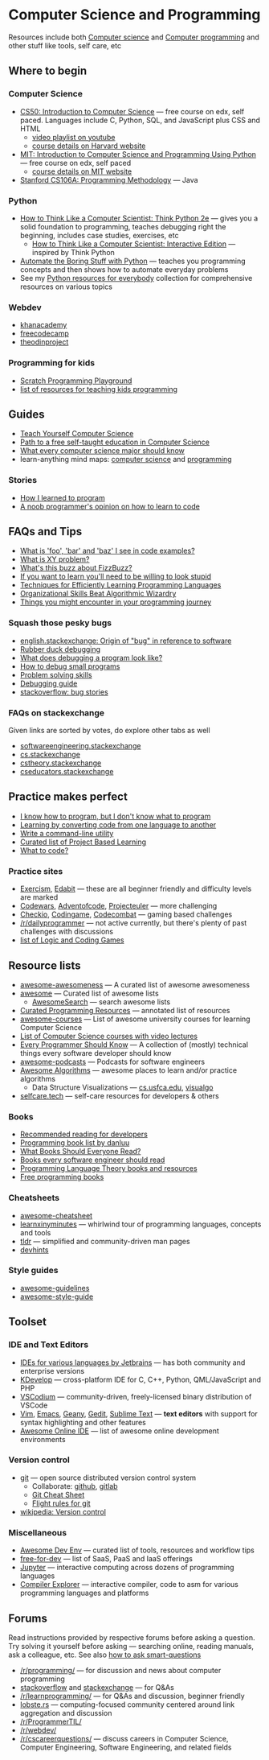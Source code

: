 # Computer Science and Programming

Resources include both [Computer science](https://en.wikipedia.org/wiki/Computer_science) and [Computer programming](https://en.wikipedia.org/wiki/Computer_programming) and other stuff like tools, self care, etc

## Where to begin

### Computer Science

* [CS50: Introduction to Computer Science](https://www.edx.org/course/cs50s-introduction-to-computer-science) — free course on edx, self paced. Languages include C, Python, SQL, and JavaScript plus CSS and HTML
    * [video playlist on youtube](https://www.youtube.com/playlist?list=PLhQjrBD2T381L3iZyDTxRwOBuUt6m1FnW)
    * [course details on Harvard website](https://cs50.harvard.edu/)
* [MIT: Introduction to Computer Science and Programming Using Python](https://www.edx.org/course/introduction-to-computer-science-and-programming-7) — free course on edx, self paced
    * [course details on MIT website](https://ocw.mit.edu/courses/electrical-engineering-and-computer-science/6-0001-introduction-to-computer-science-and-programming-in-python-fall-2016/)
* [Stanford CS106A: Programming Methodology](https://see.stanford.edu/Course/CS106A) — Java

### Python

* [How to Think Like a Computer Scientist: Think Python 2e](https://greenteapress.com/wp/think-python-2e/) — gives you a solid foundation to programming, teaches debugging right the beginning, includes case studies, exercises, etc
    * [How to Think Like a Computer Scientist: Interactive Edition](https://runestone.academy/runestone/static/thinkcspy/index.html) — inspired by Think Python
* [Automate the Boring Stuff with Python](https://automatetheboringstuff.com/2e/) — teaches you programming concepts and then shows how to automate everyday problems
* See my [Python resources for everybody](https://learnbyexample.github.io/py_resources/) collection for comprehensive resources on various topics

### Webdev

* [khanacademy](https://www.khanacademy.org/computing/computer-programming)
* [freecodecamp](https://www.freecodecamp.org/)
* [theodinproject](https://www.theodinproject.com/home)

### Programming for kids

* [Scratch Programming Playground](https://inventwithscratch.com/book/)
* [list of resources for teaching kids programming](https://github.com/HollyAdele/awesome-programming-for-kids)

## Guides

* [Teach Yourself Computer Science](https://teachyourselfcs.com/)
* [Path to a free self-taught education in Computer Science](https://github.com/ossu/computer-science)
* [What every computer science major should know](http://matt.might.net/articles/what-cs-majors-should-know/)
* learn-anything mind maps: [computer science](https://learn-anything.xyz/computer-science) and [programming](https://learn-anything.xyz/programming)

### Stories

* [How I learned to program](https://danluu.com/learning-to-program/)
* [A noob programmer's opinion on how to learn to code](https://www.reddit.com/r/learnprogramming/comments/701n1l/a_noob_programmers_opinion_on_how_to_learn_to_code/)

## FAQs and Tips

* [What is 'foo', 'bar' and 'baz' I see in code examples?](https://stackoverflow.com/questions/4868904/what-is-the-origin-of-foo-and-bar)
* [What is XY problem?](https://meta.stackexchange.com/questions/66377/what-is-the-xy-problem)
* [What's this buzz about FizzBuzz?](https://imranontech.com/2007/01/24/using-fizzbuzz-to-find-developers-who-grok-coding/)
* [If you want to learn you'll need to be willing to look stupid](https://www.reddit.com/r/learnprogramming/comments/5jm97p/if_you_want_to_learn_youll_need_to_be_willing_to/)
* [Techniques for Efficiently Learning Programming Languages](http://www.flyingmachinestudios.com/programming/learn-programming-languages-efficiently/)
* [Organizational Skills Beat Algorithmic Wizardry](https://prog21.dadgum.com/177.html)
* [Things you might encounter in your programming journey](https://www.techinasia.com/talk/27-things-started-programming)

### Squash those pesky bugs

* [english.stackexchange: Origin of "bug" in reference to software](https://english.stackexchange.com/questions/40934/origin-of-bug-in-reference-to-software)
* [Rubber duck debugging](https://rubberduckdebugging.com/)
* [What does debugging a program look like?](https://jvns.ca/blog/2019/06/23/a-few-debugging-resources/)
* [How to debug small programs](https://ericlippert.com/2014/03/05/how-to-debug-small-programs/)
* [Problem solving skills](https://ryanstutorials.net/problem-solving-skills/)
* [Debugging guide](https://uchicago-cs.github.io/debugging-guide/)
* [stackoverflow: bug stories](https://stackoverflow.com/questions/169713/whats-the-toughest-bug-you-ever-found-and-fixed)

### FAQs on stackexchange

Given links are sorted by votes, do explore other tabs as well

* [softwareengineering.stackexchange](https://softwareengineering.stackexchange.com/questions?sort=votes)
* [cs.stackexchange](https://cs.stackexchange.com/questions?sort=votes)
* [cstheory.stackexchange](https://cstheory.stackexchange.com/questions?sort=votes)
* [cseducators.stackexchange](https://cseducators.stackexchange.com/questions?sort=votes)

## Practice makes perfect

* [I know how to program, but I don't know what to program](https://www.devdungeon.com/content/i-know-how-program-i-dont-know-what-program)
* [Learning by converting code from one language to another](https://www.reddit.com/r/learnpython/comments/5503pa/code_conversion_probably_the_best_tool_any_level/)
* [Write a command-line utility](https://www.reddit.com/r/learnprogramming/comments/7m92i1/coding_idea_write_a_commandline_utility/)
* [Curated list of Project Based Learning](https://github.com/tuvtran/project-based-learning)
* [What to code?](https://www.reddit.com/r/learnprogramming/comments/53msv6/the_only_reason_i_struggle_motivating_myself_to/)

### Practice sites

* [Exercism](https://exercism.io), [Edabit](https://edabit.com) — these are all beginner friendly and difficulty levels are marked
* [Codewars](https://www.codewars.com/), [Adventofcode](https://adventofcode.com/), [Projecteuler](https://projecteuler.net/) — more challenging
* [Checkio](https://checkio.org/), [Codingame](https://www.codingame.com/start), [Codecombat](https://codecombat.com/) — gaming based challenges
* [/r/dailyprogrammer](https://www.reddit.com/r/dailyprogrammer) — not active currently, but there's plenty of past challenges with discussions
* [list of Logic and Coding Games](https://github.com/dargaCode/LogicAndCodingGames)

## Resource lists

* [awesome-awesomeness](https://github.com/bayandin/awesome-awesomeness) — A curated list of awesome awesomeness
* [awesome](https://github.com/sindresorhus/awesome) — Curated list of awesome lists
    * [AwesomeSearch](https://awesomelists.top/) — search awesome lists
* [Curated Programming Resources](https://github.com/Michael0x2a/curated-programming-resources/blob/master/resources.md) — annotated list of resources
* [awesome-courses](https://github.com/prakhar1989/awesome-courses) — List of awesome university courses for learning Computer Science
* [List of Computer Science courses with video lectures](https://github.com/Developer-Y/cs-video-courses/)
* [Every Programmer Should Know](https://github.com/mtdvio/every-programmer-should-know) — A collection of (mostly) technical things every software developer should know
* [awesome-podcasts](https://github.com/rShetty/awesome-podcasts) — Podcasts for software engineers
* [Awesome Algorithms](https://github.com/tayllan/awesome-algorithms) — awesome places to learn and/or practice algorithms
    * Data Structure Visualizations — [cs.usfca.edu](https://www.cs.usfca.edu/~galles/visualization/Algorithms.html), [visualgo](https://visualgo.net/en)
* [selfcare.tech](http://selfcare.tech/) — self-care resources for developers & others

### Books

* [Recommended reading for developers](https://blog.codinghorror.com/recommended-reading-for-developers/)
* [Programming book list by danluu](https://danluu.com/programming-books/)
* [What Books Should Everyone Read?](https://cstheory.stackexchange.com/questions/3253/what-books-should-everyone-read)
* [Books every software engineer should read](https://www.reddit.com/r/cscareerquestions/comments/6w4dej/what_books_should_every_software_engineer_read_to/)
* [Programming Language Theory books and resources](https://github.com/steshaw/plt)
* [Free programming books](https://github.com/EbookFoundation/free-programming-books)

### Cheatsheets

* [awesome-cheatsheet](https://github.com/detailyang/awesome-cheatsheet)
* [learnxinyminutes](https://learnxinyminutes.com/) — whirlwind tour of programming languages, concepts and tools
* [tldr](https://github.com/tldr-pages/tldr) — simplified and community-driven man pages
* [devhints](https://devhints.io/)

### Style guides

* [awesome-guidelines](https://github.com/Kristories/awesome-guidelines)
* [awesome-style-guide](https://github.com/kciter/awesome-style-guide)

## Toolset

### IDE and Text Editors

* [IDEs for various languages by Jetbrains](https://www.jetbrains.com/products.html#type=ide) — has both community and enterprise versions
* [KDevelop](https://www.kdevelop.org/) — cross-platform IDE for C, C++, Python, QML/JavaScript and PHP
* [VSCodium](https://vscodium.com/) — community-driven, freely-licensed binary distribution of VSCode
* [Vim](https://github.com/vim/vim), [Emacs](https://www.gnu.org/software/emacs/), [Geany](https://www.geany.org/), [Gedit](https://wiki.gnome.org/Apps/Gedit), [Sublime Text](https://www.sublimetext.com/) — **text editors** with support for syntax highlighting and other features
* [Awesome Online IDE](https://github.com/styfle/awesome-online-ide) — list of awesome online development environments

### Version control

* [git](https://git-scm.com/) — open source distributed version control system
    * Collaborate: [github](https://github.com/), [gitlab](https://about.gitlab.com/)
    * [Git Cheat Sheet](https://github.com/arslanbilal/git-cheat-sheet)
    * [Flight rules for git](https://github.com/k88hudson/git-flight-rules)
* [wikipedia: Version control](https://en.wikipedia.org/wiki/Version_control)

### Miscellaneous

* [Awesome Dev Env](https://github.com/jondot/awesome-devenv) — curated list of tools, resources and workflow tips
* [free-for-dev](https://github.com/ripienaar/free-for-dev) — list of SaaS, PaaS and IaaS offerings
* [Jupyter](https://jupyter.org/) — interactive computing across dozens of programming languages
* [Compiler Explorer](https://godbolt.org/) — interactive compiler, code to asm for various programming languages and platforms

## Forums

Read instructions provided by respective forums before asking a question. Try solving it yourself before asking — searching online, reading manuals, ask a colleague, etc. See also [how to ask smart-questions](http://catb.org/~esr/faqs/smart-questions.html#before)

* [/r/programming/](https://www.reddit.com/r/programming/) — for discussion and news about computer programming
* [stackoverflow](https://stackoverflow.com/) and [stackexchange](https://stackexchange.com/sites) — for Q&As
* [/r/learnprogramming/](https://www.reddit.com/r/learnprogramming/) — for Q&As and discussion, beginner friendly
* [lobste.rs](https://lobste.rs/) — computing-focused community centered around link aggregation and discussion
* [/r/ProgrammerTIL/](https://www.reddit.com/r/ProgrammerTIL/)
* [/r/webdev/](https://www.reddit.com/r/webdev/)
* [/r/cscareerquestions/](https://www.reddit.com/r/cscareerquestions/) — discuss careers in Computer Science, Computer Engineering, Software Engineering, and related fields

